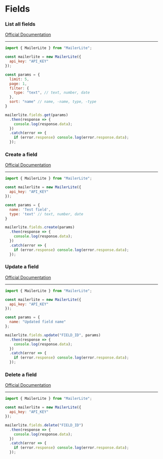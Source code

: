 # Fields


### List all fields
[Official Documentation](https://developers.mailerlite.com/docs/fields.html#list-all-fields)

---
```javascript
import { MailerLite } from "MailerLite";

const mailerlite = new MailerLite({
  api_key: "API_KEY"
});

const params = {
  limit: 5,
  page: 1,
  filter: {
    type: "text", // text, number, date
  },
  sort: "name" // name, -name, type, -type
}

mailerlite.fields.get(params)
  .then(response => {
    console.log(response.data);
  })
  .catch(error => {
    if (error.response) console.log(error.response.data);
  });
```

### Create a field
[Official Documentation](https://developers.mailerlite.com/docs/fields.html#create-a-field)

---
```javascript
import { MailerLite } from "MailerLite";

const mailerlite = new MailerLite({
  api_key: "API_KEY"
});

const params = {
  name: 'Test field',
  type: 'text' // text, number, date
}

mailerlite.fields.create(params)
  .then(response => {
    console.log(response.data);
  })
  .catch(error => {
    if (error.response) console.log(error.response.data);
  });
```

### Update a field
[Official Documentation](https://developers.mailerlite.com/docs/fields.html#update-a-field)

---
```javascript
import { MailerLite } from "MailerLite";

const mailerlite = new MailerLite({
  api_key: "API_KEY"
});

const params = {
  name: "Updated field name"
};

mailerlite.fields.update("FIELD_ID", params)
  .then(response => {
    console.log(response.data);
  })
  .catch(error => {
    if (error.response) console.log(error.response.data);
  });
```


### Delete a field
[Official Documentation](https://developers.mailerlite.com/docs/fields.html#delete-a-field)

---
```javascript
import { MailerLite } from "MailerLite";

const mailerlite = new MailerLite({
  api_key: "API_KEY"
});

mailerlite.fields.delete("FIELD_ID")
  .then(response => {
    console.log(response.data);
  })
  .catch(error => {
    if (error.response) console.log(error.response.data);
  });
```
